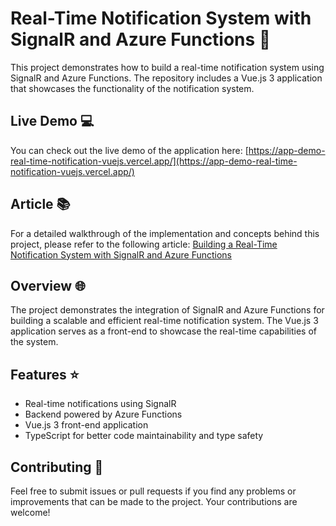 # Real-Time Notification System with SignalR and Azure Functions 🚀

This project demonstrates how to build a real-time notification system using SignalR and Azure Functions. The repository includes a Vue.js 3 application that showcases the functionality of the notification system.

## Live Demo 💻

You can check out the live demo of the application here: [https://app-demo-real-time-notification-vuejs.vercel.app/](https://app-demo-real-time-notification-vuejs.vercel.app/)

## Article 📚

For a detailed walkthrough of the implementation and concepts behind this project, please refer to the following article: [Building a Real-Time Notification System with SignalR and Azure Functions](https://www.tahaazzabi.dev/building-a-real-time-notification-system-with-signalr-and-azure-functions)

## Overview 🌐

The project demonstrates the integration of SignalR and Azure Functions for building a scalable and efficient real-time notification system. The Vue.js 3 application serves as a front-end to showcase the real-time capabilities of the system.

## Features ⭐

- Real-time notifications using SignalR
- Backend powered by Azure Functions
- Vue.js 3 front-end application
- TypeScript for better code maintainability and type safety


## Contributing 🤝

Feel free to submit issues or pull requests if you find any problems or improvements that can be made to the project. Your contributions are welcome!

